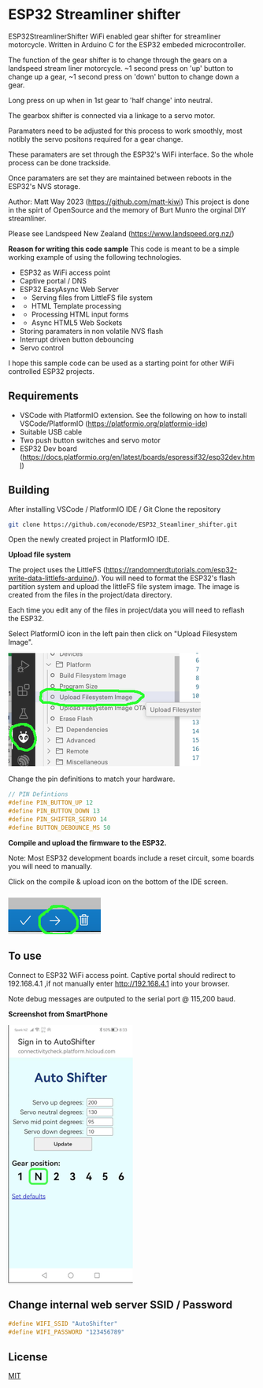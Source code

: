 # ESP32 Streamliner shifter

ESP32StreamlinerShifter WiFi enabled gear shifter for streamliner motorcycle.
Written in Arduino C for the ESP32 embeded microcontroller.

The function of the gear shifter is to change through the gears on a landspeed stream liner motorcycle.
~1 second press on 'up' button to change up a gear, ~1 second press on 'down' button to change down a gear.

Long press on up when in 1st gear to 'half change' into neutral.

The gearbox shifter is connected via a linkage to a servo motor.

Paramaters need to be adjusted for this process to work smoothly, most notibly the servo positons required for a gear change.

These paramaters are set through the ESP32's WiFi interface. So the whole process can be done trackside.

Once paramaters are set they are maintained between reboots in the ESP32's NVS storage.

Author: Matt Way 2023 (https://github.com/matt-kiwi)
This project is done in the spirt of OpenSource and the memory of Burt Munro the orginal DIY streamliner.

Please see Landspeed New Zealand (https://www.landspeed.org.nz/)

**Reason for writing this code sample**
This code is meant to be a simple working example of using the following technologies.
* ESP32 as WiFi access point
* Captive portal / DNS
* ESP32 EasyAsync Web Server
* * Serving files from LittleFS file system
* * HTML Template processing
* * Processing HTML input forms
* * Async HTML5 Web Sockets
* Storing paramaters in non volatile NVS flash
* Interrupt driven button debouncing
* Servo control

I hope this sample code can be used as a starting point for other WiFi controlled ESP32 projects.

## Requirements
* VSCode with PlatformIO extension. See the following on how to install VSCode/PlatformIO (https://platformio.org/platformio-ide)
* Suitable USB cable
* Two push button switches and servo motor
* ESP32 Dev board (https://docs.platformio.org/en/latest/boards/espressif32/esp32dev.html)

## Building
After installing VSCode / PlatformIO IDE / Git
Clone the repository
```BASH
git clone https://github.com/econode/ESP32_Steamliner_shifter.git
```

Open the newly created project in PlatformIO IDE.


**Upload file system**

The project uses the LittleFS (https://randomnerdtutorials.com/esp32-write-data-littlefs-arduino/).
You will need to format the ESP32's flash partition system and upload the littleFS file system image. The image is created from the files in the project/data directory.

Each time you edit any of the files in project/data you will need to reflash the ESP32.

Select PlatformIO icon in the left pain then click on "Upload Filesystem Image".

![Screenshot upload file system](docs/images/upload_file_system.png)

Change the pin definitions to match your hardware.
```C++
// PIN Defintions
#define PIN_BUTTON_UP 12
#define PIN_BUTTON_DOWN 13
#define PIN_SHIFTER_SERVO 14
#define BUTTON_DEBOUNCE_MS 50
```

**Compile and upload the firmware to the ESP32.**

Note: Most ESP32 development boards include a reset circuit, some boards you will need to manually.

Click on the compile & upload icon on the bottom of the IDE screen.

![Screenshot upload icon](docs/images/upload_firmware.png)



## To use
Connect to ESP32 WiFi access point.
Captive portal should redirect to 192.168.4.1 ,if not manually enter http://192.168.4.1 into your browser.

Note debug messages are outputed to the serial port @ 115,200 baud.

**Screenshot from SmartPhone**

![SmartPhone screenshot of shifter](docs/images/shifter_screenshot_19-12-2023.png)

## Change internal web server SSID / Password 
```C++
#define WIFI_SSID "AutoShifter"
#define WIFI_PASSWORD "123456789"
```

## License

[MIT](https://choosealicense.com/licenses/mit/)
